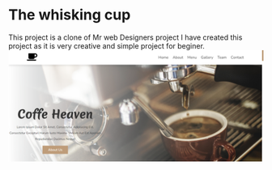 # The whisking cup
This project is a clone of Mr web Designers project 
I have created this project as it is very creative and simple project for beginer.
![](/main-page.png)
